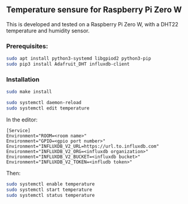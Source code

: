 ## Temperature sensure for Raspberry Pi Zero W

This is developed and tested on a Raspberry Pi Zero W, with a DHT22 temperature and humidity sensor.

### Prerequisites:

```sh
sudo apt install python3-systemd libgpiod2 python3-pip
sudo pip3 install Adafruit_DHT influxdb-client
```

### Installation

```sh
sudo make install

sudo systemctl daemon-reload
sudo systemctl edit temperature
```

In the editor:

```
[Service]
Environment="ROOM=<room name>"
Environment="GPIO=<gpio port number>"
Environment="INFLUXDB_V2_URL=https://url.to.influxdb.com"
Environment="INFLUXDB_V2_ORG=<influxdb organization>"
Environment="INFLUXDB_V2_BUCKET=<influxdb bucket>"
Environment="INFLUXDB_V2_TOKEN=<infludb token>"

```

Then:

```sh
sudo systemctl enable temperature
sudo systemctl start temperature
sudo systemctl status temperature
```

